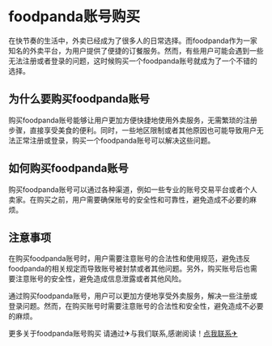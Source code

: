 # foodpanda账号购买

在快节奏的生活中，外卖已经成为了很多人的日常选择。而foodpanda作为一家知名的外卖平台，为用户提供了便捷的订餐服务。然而，有些用户可能会遇到一些无法注册或者登录的问题，这时候购买一个foodpanda账号就成为了一个不错的选择。

## 为什么要购买foodpanda账号

购买foodpanda账号能够让用户更加方便快捷地使用外卖服务，无需繁琐的注册步骤，直接享受美食的便利。同时，一些地区限制或者其他原因也可能导致用户无法正常注册或登录，购买一个foodpanda账号可以解决这些问题。

## 如何购买foodpanda账号

购买foodpanda账号可以通过各种渠道，例如一些专业的账号交易平台或者个人卖家。在购买之前，用户需要确保账号的安全性和可靠性，避免造成不必要的麻烦。

## 注意事项

在购买foodpanda账号时，用户需要注意账号的合法性和使用规范，避免违反foodpanda的相关规定而导致账号被封禁或者其他问题。另外，购买账号后也需要注意账号的安全性，避免造成信息泄露或者其他风险。

通过购买foodpanda账号，用户可以更加方便地享受外卖服务，解决一些注册或登录问题。然而，在购买账号时需要注意账号的合法性和安全性，避免造成不必要的麻烦。

更多关于foodpanda账号购买 请通过✈与我们联系,感谢阅读！[点我联系✈](https://bbs.G208.com)
